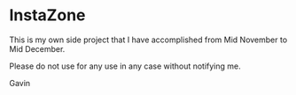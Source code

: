 # InstaZone

This is my own side project that I have accomplished from Mid November to Mid December.

Please do not use for any use in any case without notifying me.

Gavin

